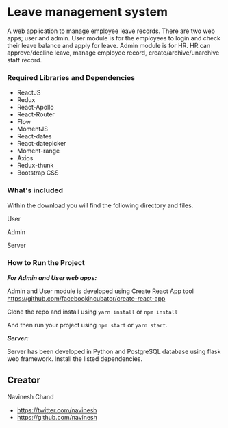 # Leave management system

A web application to manage employee leave records. There are two web apps; user and admin. User module is for the employees to login and check their leave balance and apply for leave. Admin module is for HR. HR can approve/decline leave, manage employee record, create/archive/unarchive staff record.

### Required Libraries and Dependencies

* ReactJS
* Redux
* React-Apollo
* React-Router
* Flow
* MomentJS
* React-dates
* React-datepicker
* Moment-range
* Axios
* Redux-thunk
* Bootstrap CSS

### What's included

Within the download you will find the following directory and files.

User

Admin

Server

### How to Run the Project

***For Admin and User web apps:***

Admin and User module is developed using Create React App tool https://github.com/facebookincubator/create-react-app

Clone the repo and install using ```yarn install``` or ```npm install```

And then run your project using ```npm start``` or ```yarn start```.

***Server:***

Server has been developed in Python and PostgreSQL database using flask web framework. Install the listed dependencies. 

## Creator
Navinesh Chand
* https://twitter.com/navinesh
* https://github.com/navinesh
